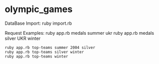 # olympic_games

DataBase Import:
    ruby import.rb

Request Examples:
    ruby app.rb medals summer ukr 
    ruby app.rb medals silver UKR winter

    ruby app.rb top-teams summer 2004 silver
    ruby app.rb top-teams silver winter
    ruby app.rb top-teams winter

